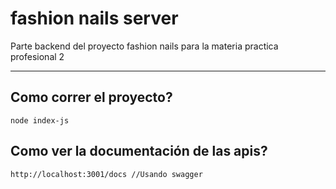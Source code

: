 # fashion nails server
Parte backend del proyecto fashion nails para la materia practica profesional 2 
***
## Como correr el proyecto?
```
node index-js
```

## Como ver la documentación de las apis?
```
http://localhost:3001/docs //Usando swagger
```
